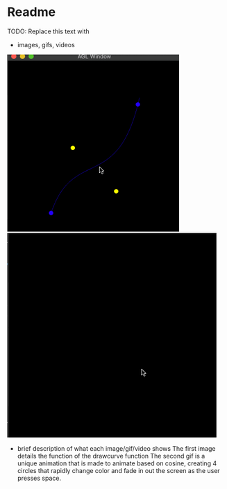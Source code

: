 # Readme

TODO: Replace this text with

* images, gifs, videos
<img src='https://github.com/Williamlaw718/animation-toolkit/blob/main/assignments/a2-interpolation/assignment02drawcurve.gif' title='Sphere2d ScreenShot' width='' alt='Video Walkthrough' />

<img src='https://github.com/Williamlaw718/animation-toolkit/blob/main/assignments/a2-interpolation/assignment02unique.gif' title='Sphere2d ScreenShot' width='' alt='Video Walkthrough' />

* brief description of what each image/gif/video shows
The first image details the function of the drawcurve function
The second gif is a unique animation that is made to animate based on cosine, creating 4 circles that rapidly change color and fade in out the screen as the user presses space.
